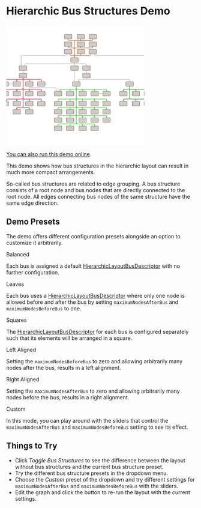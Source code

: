 # Hierarchic Bus Structures Demo

<img src="../../resources/image/busstructures.png" alt="demo-thumbnail" height="320"/>

[You can also run this demo online](https://live.yworks.com/demos/layout/busstructures/index.html).

This demo shows how bus structures in the hierarchic layout can result in much more compact arrangements.

So-called bus structures are related to edge grouping. A bus structure consists of a root node and bus nodes that are directly connected to the root node. All edges connecting bus nodes of the same structure have the same edge direction.

## Demo Presets

The demo offers different configuration presets alongside an option to customize it arbitrarily.

Balanced

Each bus is assigned a default [HierarchicLayoutBusDescriptor](https://docs.yworks.com/yfileshtml/#/api/HierarchicLayoutBusDescriptor) with no further configuration.

Leaves

Each bus uses a [HierarchicLayoutBusDescriptor](https://docs.yworks.com/yfileshtml/#/api/HierarchicLayoutBusDescriptor) where only one node is allowed before and after the bus by setting `maximumNodesAfterBus` and `maximumNodesBeforeBus` to one.

Squares

The [HierarchicLayoutBusDescriptor](https://docs.yworks.com/yfileshtml/#/api/HierarchicLayoutBusDescriptor) for each bus is configured separately such that its elements will be arranged in a square.

Left Aligned

Setting the `maximumNodesBeforeBus` to zero and allowing arbitrarily many nodes after the bus, results in a left alignment.

Right Aligned

Setting the `maximumNodesAfterBus` to zero and allowing arbitrarily many nodes before the bus, results in a right alignment.

Custom

In this mode, you can play around with the sliders that control the `maximumNodesAfterBus` and `maximumNodesBeforeBus` setting to see its effect.

## Things to Try

- Click _Toggle Bus Structures_ to see the difference between the layout without bus structures and the current bus structure preset.
- Try the different bus structure presets in the dropdown menu.
- Choose the _Custom_ preset of the dropdown and try different settings for `maximumNodesAfterBus` and `maximumNodesBeforeBus` with the sliders.
- Edit the graph and click the button to re-run the layout with the current settings.
